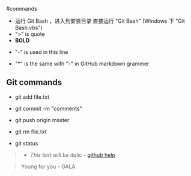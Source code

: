 #commands

* 运行 Git Bash ，进入到安装目录 直接运行 "Git Bash" (Windows 下 "Git Bash.vbs")
* ">" is quote
* **BOLD**
- "-" is used in this line
* "*" is the same with "-" in GitHub markdown grammer

## Git commands
- git add file.txt
- git commit -m "comments"
- git push origin master

- git rm file.txt

- git status


> * *This text will be italic* - [github help](https://help.github.com/articles/markdown-basics/)


> Young for you - GALA